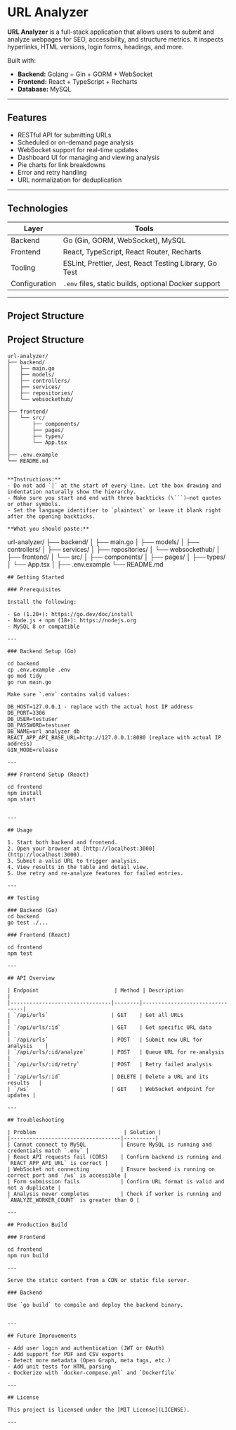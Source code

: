 # URL Analyzer

**URL Analyzer** is a full-stack application that allows users to submit and analyze webpages for SEO, accessibility, and structure metrics. It inspects hyperlinks, HTML versions, login forms, headings, and more.

Built with:

- **Backend:** Golang + Gin + GORM + WebSocket
- **Frontend:** React + TypeScript + Recharts
- **Database:** MySQL

---

## Features

- RESTful API for submitting URLs
- Scheduled or on-demand page analysis
- WebSocket support for real-time updates
- Dashboard UI for managing and viewing analysis
- Pie charts for link breakdowns
- Error and retry handling
- URL normalization for deduplication

---

## Technologies

| Layer        | Tools                                                    |
|--------------|----------------------------------------------------------|
| Backend      | Go (Gin, GORM, WebSocket), MySQL                         |
| Frontend     | React, TypeScript, React Router, Recharts                |
| Tooling      | ESLint, Prettier, Jest, React Testing Library, Go Test  |
| Configuration| `.env` files, static builds, optional Docker support     |

---

## Project Structure
## Project Structure

```
url-analyzer/
├── backend/
│   ├── main.go
│   ├── models/
│   ├── controllers/
│   ├── services/
│   ├── repositories/
│   └── websockethub/
│
├── frontend/
│   └── src/
│       ├── components/
│       ├── pages/
│       ├── types/
│       └── App.tsx
│
├── .env.example
└── README.md
```
```

**Instructions:**  
- Do not add `│` at the start of every line. Let the box drawing and indentation naturally show the hierarchy.
- Make sure you start and end with three backticks (\```)—not quotes or other symbols.
- Set the language identifier to `plaintext` or leave it blank right after the opening backticks.

**What you should paste:**

```
url-analyzer/
├── backend/
│   ├── main.go
│   ├── models/
│   ├── controllers/
│   ├── services/
│   ├── repositories/
│   └── websockethub/
│
├── frontend/
│   └── src/
│       ├── components/
│       ├── pages/
│       ├── types/
│       └── App.tsx
│
├── .env.example
└── README.md
```
## Getting Started

### Prerequisites

Install the following:

- Go (1.20+): https://go.dev/doc/install
- Node.js + npm (18+): https://nodejs.org
- MySQL 8 or compatible

---

### Backend Setup (Go)

cd backend
cp .env.example .env
go mod tidy
go run main.go

Make sure `.env` contains valid values:

DB_HOST=127.0.0.1 - replace with the actual host IP address 
DB_PORT=3306
DB_USER=testuser
DB_PASSWORD=testuser
DB_NAME=url_analyzer_db
REACT_APP_API_BASE_URL=http://127.0.0.1:8080 (replace with actual IP address)
GIN_MODE=release

---

### Frontend Setup (React)

cd frontend
npm install
npm start


---

## Usage

1. Start both backend and frontend.
2. Open your browser at [http://localhost:3000](http://localhost:3000).
3. Submit a valid URL to trigger analysis.
4. View results in the table and detail view.
5. Use retry and re-analyze features for failed entries.

---

## Testing

### Backend (Go)
cd backend
go test ./...

### Frontend (React)

cd frontend
npm test

---

## API Overview

| Endpoint                        | Method | Description                    |
|--------------------------------|--------|--------------------------------|
| `/api/urls`                    | GET    | Get all URLs                   |
| `/api/urls/:id`                | GET    | Get specific URL data          |
| `/api/urls`                    | POST   | Submit new URL for analysis    |
| `/api/urls/:id/analyze`        | POST   | Queue URL for re-analysis      |
| `/api/urls/:id/retry`          | POST   | Retry failed analysis          |
| `/api/urls/:id`                | DELETE | Delete a URL and its results   |
| `/ws`                          | GET    | WebSocket endpoint for updates |

---

## Troubleshooting

| Problem                            | Solution |
|-----------------------------------|----------|
| Cannot connect to MySQL           | Ensure MySQL is running and credentials match `.env` |
| React API requests fail (CORS)    | Confirm backend is running and `REACT_APP_API_URL` is correct |
| WebSocket not connecting          | Ensure backend is running on correct port and `/ws` is accessible |
| Form submission fails             | Confirm URL format is valid and not a duplicate |
| Analysis never completes          | Check if worker is running and `ANALYZE_WORKER_COUNT` is greater than 0 |

---

## Production Build

### Frontend

cd frontend
npm run build

---

Serve the static content from a CDN or static file server.

### Backend

Use `go build` to compile and deploy the backend binary.


---

## Future Improvements

- Add user login and authentication (JWT or OAuth)
- Add support for PDF and CSV exports
- Detect more metadata (Open Graph, meta tags, etc.)
- Add unit tests for HTML parsing
- Dockerize with `docker-compose.yml` and `Dockerfile`

---

## License

This project is licensed under the [MIT License](LICENSE).

---


